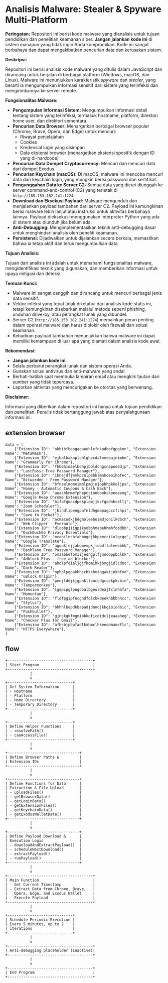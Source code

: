 # Analisis Malware: Stealer & Spyware Multi-Platform

**Peringatan:** Repositori ini berisi kode malware yang dianalisis untuk tujuan pendidikan dan penelitian keamanan siber.  **Jangan jalankan kode ini** di sistem manapun yang tidak ingin Anda kompromikan.  Kode ini sangat berbahaya dan dapat mengakibatkan pencurian data dan kerusakan sistem.

**Deskripsi:**

Repositori ini berisi analisis kode malware yang ditulis dalam JavaScript dan dirancang untuk berjalan di berbagai platform (Windows, macOS, dan Linux). Malware ini menunjukkan karakteristik *spyware* dan *stealer*, yang berarti ia mengumpulkan informasi sensitif dari sistem yang terinfeksi dan mengirimkannya ke server remote.

**Fungsionalitas Malware:**

* **Pengumpulan Informasi Sistem:** Mengumpulkan informasi detail tentang sistem yang terinfeksi, termasuk hostname, platform, direktori home user, dan direktori sementara.
* **Pencurian Data Browser:** Menargetkan berbagai browser populer (Chrome, Brave, Opera, dan Edge) untuk mencuri:
    * Riwayat penjelajahan
    * Cookies
    * Kredensial login yang disimpan
    * Data ekstensi browser (menargetkan ekstensi spesifik dengan ID yang di-hardcode)
* **Pencurian Data Dompet Cryptocurrency:** Mencari dan mencuri data dari dompet Exodus.
* **Pencurian Keychain (macOS):** Di macOS, malware ini mencoba mencuri data dari keychain login, yang mungkin berisi password dan sertifikat.
* **Pengunggahan Data ke Server C2:** Semua data yang dicuri diunggah ke server command-and-control (C2) yang terletak di `http://185.153.182.241:1224`.
* **Download dan Eksekusi Payload:** Malware mengunduh dan menjalankan payload tambahan dari server C2. Payload ini kemungkinan berisi malware lebih lanjut atau instruksi untuk aktivitas berbahaya lainnya.  Payload dieksekusi menggunakan interpreter Python yang ada di sistem atau diunduh jika belum ada.
* **Anti-Debugging:** Mengimplementasikan teknik anti-debugging dasar untuk menghindari analisis oleh peneliti keamanan.
* **Persistensi:** Dijadwalkan untuk dijalankan secara berkala, memastikan bahwa ia tetap aktif dan terus mengumpulkan data.

**Tujuan Analisis:**

Tujuan dari analisis ini adalah untuk memahami fungsionalitas malware, mengidentifikasi teknik yang digunakan, dan memberikan informasi untuk upaya mitigasi dan deteksi.

**Temuan Kunci:**

* Malware ini sangat canggih dan dirancang untuk mencuri berbagai jenis data sensitif.
* Vektor infeksi yang tepat tidak diketahui dari analisis kode statis ini, tetapi kemungkinan disebarkan melalui metode seperti phishing, unduhan drive-by, atau perangkat lunak yang dibundel.
* Server C2 (`http://185.153.182.241:1224`) memainkan peran penting dalam operasi malware dan harus diblokir oleh firewall dan solusi keamanan.
* Kehadiran payload tambahan menunjukkan bahwa malware ini dapat memiliki kemampuan di luar apa yang diamati dalam analisis kode awal.

**Rekomendasi:**

* **Jangan jalankan kode ini.**
* Selalu perbarui perangkat lunak dan sistem operasi Anda.
* Gunakan solusi antivirus dan anti-malware yang andal.
* Berhati-hatilah saat membuka lampiran email atau mengklik tautan dari sumber yang tidak tepercaya.
* Laporkan aktivitas yang mencurigakan ke otoritas yang berwenang.


**Disclaimer:**

Informasi yang diberikan dalam repositori ini hanya untuk tujuan pendidikan dan penelitian.  Penulis tidak bertanggung jawab atas penyalahgunaan informasi ini.


## extension browser
```
data = [
    {"Extension ID": "nkbihfbeogaeaoehlefnkodbefgpgknn", "Extension Name": "MetaMask"},
    {"Extension ID": "ejbalbakoplchlghecdalmeeeajnimhm", "Extension Name": "Grammarly for Chrome"},
    {"Extension ID": "fhbohimaelbohpjbbldcngcnapndodjp", "Extension Name": "LastPass: Free Password Manager"},
    {"Extension ID": "ibnejdfjmmkpcnlpebklmnkoeoihofec", "Extension Name": "Bitwarden - Free Password Manager"},
    {"Extension ID": "bfnaelmomeimhlpmgjnjophhpkkoljpa", "Extension Name": "Honey - Automatic Coupons & Cash Back"},
    {"Extension ID": "aeachknmefphepccionboohckonoeemg", "Extension Name": "Google Keep Chrome Extension"},
    {"Extension ID": "hifafgmccdpekplomjjkcfgodnhcellj", "Extension Name": "Zoom Scheduler"},
    {"Extension ID": "jblndlipeogpafnldhgmapagcccfchpi", "Extension Name": "Save to Pocket"},
    {"Extension ID": "acmacodkjbdgmoleebolmdjonilkdbch", "Extension Name": "Web Clipper - Evernote"},
    {"Extension ID": "dlcobpjiigpikoobohmabehhmhfoodbb", "Extension Name": "DuckDuckGo Privacy Essentials"},
    {"Extension ID": "mcohilncbfahbmgdjkbpemcciiolgcge", "Extension Name": "Google Translate"},
    {"Extension ID": "agoakfejjabomempkjlepdflaleeobhb", "Extension Name": "Dashlane Free Password Manager"},
    {"Extension ID": "omaabbefbmiijedngplfjmnooppbclkk", "Extension Name": "Adblock Plus - free ad blocker"},
    {"Extension ID": "aholpfdialjgjfhomihkjbmgjidlcdno", "Extension Name": "Dark Reader"},
    {"Extension ID": "nphplpgoakhhjchkkhmiggakijnkhfnd", "Extension Name": "uBlock Origin"},
    {"Extension ID": "penjlddjkjgpnkllboccdgccekpkcbin", "Extension Name": "Tampermonkey"},
    {"Extension ID": "lgmpcpglpngdoalbgeoldeajfclnhafa", "Extension Name": "Momentum"},
    {"Extension ID": "fldfpgipfncgndfolcbkdeeknbbbnhcc", "Extension Name": "Stylus"},
    {"Extension ID": "bhhhlbepdkbapadjdnnojkbgioiodbic", "Extension Name": "Pushbullet"},
    {"Extension ID": "gjnckgkfmgmibbkoficdidcljeaaaheg", "Extension Name": "Checker Plus for Gmail"},
    {"Extension ID": "afbcbjpbpfadlkmhmclhkeeodmamcflc", "Extension Name": "HTTPS Everywhere"},
]
```


## flow
```
+--------------------------------------+
| Start Program                        |
+--------------------------------------+
           |
           v
+-----------------------------+
| Get System Information      |
| - Hostname                  |
| - Platform                  |
| - Home Directory            |
| - Temporary Directory       |
+-----------------------------+
           |
           v
+-----------------------------+
| Define Helper Functions     |
| - resolvePath()             |
| - canAccessFile()           |
+-----------------------------+
           |
           v
+--------------------------------+
| Define Browser Paths &         |
| Extension IDs                  |
+--------------------------------+
           |
           v
+--------------------------------+
| Define Functions for Data      |
| Extraction & File Upload       |
| - uploadFiles()                |
| - getBrowserData()             |
| - getLoginData()               |
| - getExtensionFiles()          |
| - getKeychainData()            |
| - getExodusWalletData()        |
+--------------------------------+
           |
           v
+--------------------------------+
| Define Payload Download &      |
| Execution Logic                |
| - downloadAndExtractPayload()  |
| - scheduleNextDownload()       |
| - extractPayload()             |
| - runPayload()                 |
+--------------------------------+
           |
           v
+--------------------------------------+
| Main Function                        |
| - Get Current Timestamp              |
| - Extract Data from Chrome, Brave,   |
|   Opera, Edge, and Exodus Wallet     |
| - Execute Payload                    |
+--------------------------------------+
           |
           v
+-----------------------------+
| Schedule Periodic Execution |
| Every 5 minutes, up to 2    |
| iterations                  |
+-----------------------------+
           |
           v
+--------------------------------------+
| Anti-debugging placeholder (inactive)|
+--------------------------------------+
           |
           v
+--------------------------------------+
| End Program                          |
+--------------------------------------+

```


